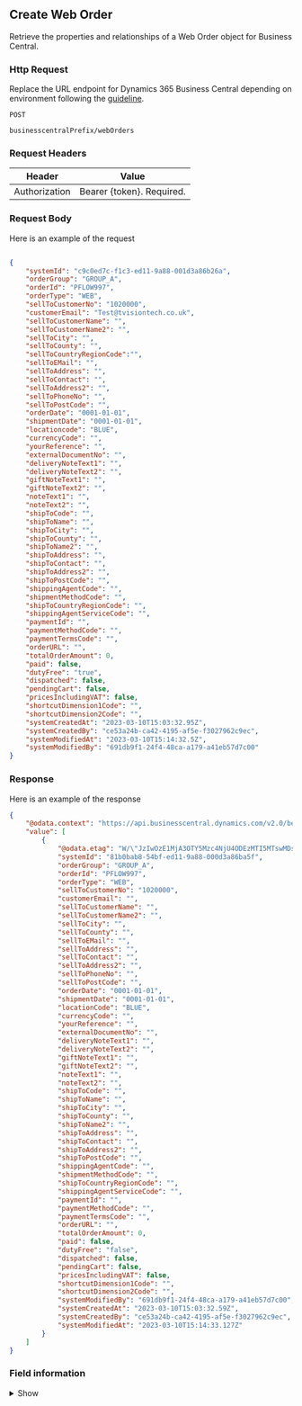 ## Create Web Order

Retrieve the properties and relationships of a Web Order object for Business Central.

### Http Request

Replace the URL endpoint for Dynamics 365 Business Central depending on environment following the [guideline](#endpoints-businesscentralPrefix-structure).

~~~ api
POST

businesscentralPrefix/webOrders
~~~

### Request Headers

Header | Value |
--- | --- |
Authorization | Bearer {token}. Required.|

### Request Body

Here is an example of the request

```json

{
    "systemId": "c9c0ed7c-f1c3-ed11-9a88-001d3a86b26a",
    "orderGroup": "GROUP_A",
    "orderId": "PFLOW997",
    "orderType": "WEB",
    "sellToCustomerNo": "1020000",
    "customerEmail": "Test@tvisiontech.co.uk",
    "sellToCustomerName": "",
    "sellToCustomerName2": "",
    "sellToCity": "",
    "sellToCounty": "",
    "sellToCountryRegionCode":"",
    "sellToEMail": "",
    "sellToAddress": "",
    "sellToContact": "",
    "sellToAddress2": "",
    "sellToPhoneNo": "",
    "sellToPostCode": "",
    "orderDate": "0001-01-01",
    "shipmentDate": "0001-01-01",
    "locationcode": "BLUE",
    "currencyCode": "",
    "yourReference": "",
    "externalDocumentNo": "",
    "deliveryNoteText1": "",
    "deliveryNoteText2": "",
    "giftNoteText1": "",
    "giftNoteText2": "",
    "noteText1": "",
    "noteText2": "",
    "shipToCode": "",
    "shipToName": "",
    "shipToCity": "",
    "shipToCounty": "",
    "shipToName2": "",
    "shipToAddress": "",
    "shipToContact": "",
    "shipToAddress2": "",
    "shipToPostCode": "",
    "shippingAgentCode": "",
    "shipmentMethodCode": "",
    "shipToCountryRegionCode": "",
    "shippingAgentServiceCode": "",
    "paymentId": "",
    "paymentMethodCode": "",
    "paymentTermsCode": "",
    "orderURL": "",
    "totalOrderAmount": 0,
    "paid": false,
    "dutyFree": "true",
    "dispatched": false,
    "pendingCart": false,
    "pricesIncludingVAT": false,
    "shortcutDimension1Code": "",
    "shortcutDimension2Code": "",
    "systemCreatedAt": "2023-03-10T15:03:32.95Z",
    "systemCreatedBy": "ce53a24b-ca42-4195-af5e-f3027962c9ec",
    "systemModifiedAt": "2023-03-10T15:14:32.5Z",
    "systemModifiedBy": "691db9f1-24f4-48ca-a179-a41eb57d7c00"
}

```

### Response

Here is an example of the response

```json
{
    "@odata.context": "https://api.businesscentral.dynamics.com/v2.0/bevicasaas.onmicrosoft.com/tvt_develop/api/tvisiontech/webbevica/v2.0/$metadata#companies(08f3eaa4-1d0f-ed11-90eb-0022480090f7)/webOrders",
    "value": [
        {
            "@odata.etag": "W/\"JzIwOzE1MjA3OTY5Mzc4NjU4ODEzMTI5MTswMDsn\"",
            "systemId": "81b0bab8-54bf-ed11-9a88-000d3a86ba5f",
            "orderGroup": "GROUP_A",
            "orderId": "PFLOW997",
            "orderType": "WEB",
            "sellToCustomerNo": "1020000",
            "customerEmail": "",
            "sellToCustomerName": "",
            "sellToCustomerName2": "",
            "sellToCity": "",
            "sellToCounty": "",
            "sellToEMail": "",
            "sellToAddress": "",
            "sellToContact": "",
            "sellToAddress2": "",
            "sellToPhoneNo": "",
            "sellToPostCode": "",
            "orderDate": "0001-01-01",
            "shipmentDate": "0001-01-01",
            "locationCode": "BLUE",
            "currencyCode": "",
            "yourReference": "",
            "externalDocumentNo": "",
            "deliveryNoteText1": "",
            "deliveryNoteText2": "",
            "giftNoteText1": "",
            "giftNoteText2": "",
            "noteText1": "",
            "noteText2": "",
            "shipToCode": "",
            "shipToName": "",
            "shipToCity": "",
            "shipToCounty": "",
            "shipToName2": "",
            "shipToAddress": "",
            "shipToContact": "",
            "shipToAddress2": "",
            "shipToPostCode": "",
            "shippingAgentCode": "",
            "shipmentMethodCode": "",
            "shipToCountryRegionCode": "",
            "shippingAgentServiceCode": "",
            "paymentId": "",
            "paymentMethodCode": "",
            "paymentTermsCode": "",
            "orderURL": "",
            "totalOrderAmount": 0,
            "paid": false,
            "dutyFree": "false",
            "dispatched": false,
            "pendingCart": false,
            "pricesIncludingVAT": false,
            "shortcutDimension1Code": "",
            "shortcutDimension2Code": "",
            "systemModifiedBy": "691db9f1-24f4-48ca-a179-a41eb57d7c00",
            "systemCreatedAt": "2023-03-10T15:03:32.59Z",
            "systemCreatedBy": "ce53a24b-ca42-4195-af5e-f3027962c9ec",
            "systemModifiedAt": "2023-03-10T15:14:33.127Z"
        }
    ]
}
```

### Field information
<details>
  <summary>Show</summary>


| Relation | Source Table | Field Caption | Field Type | Field Length | Note      | Mandatory | Required |
| ----------- | ----------- | ----------- | ---------- | ------------ |---------- |--- |--- |
| 1  | Web Order Header | System ID | GUID |  |  |  |  |
| 1  | Web Order Header | Order Group | String | 50 | Key (Internal Use) |  |  |
| 1  | Web Order Header | Order Id | String | 50 | Key (Unique Web Reference) | Y | Y |
| 1  | Web Order Header | Order Type | String | 10 | Web Specific |  | Y |
| 1  | Web Order Header | Customer Email | String | 80 | Web Specific |  | Y |
| 1  | Web Order Header | Sell-to Customer Name | String | 50 | Standard |  | Y |
| 1  | Web Order Header | Sell-to Customer Name 2 | String | 50 | Standard |  |  |
| 1  | Web Order Header | Payment Id | String | 50 | Web Specific |  |  |
| 1  | Web Order Header | Pending Cart | Boolean |  | Web Specific |  |  |
| 1  | Web Order Header | Shipping Agent Service Id | String | 50 | Web Specific |  |  |
| 1  | Web Order Header | Dispatched | Boolean |  | Web Specific |  |  |
| 1  | Web Order Header | Paid | Boolean |  | Web Specific |  |  |
| 1  | Web Order Header | Payment Terms Code | String | 10 | Standard |  |  |
| 1  | Web Order Header | Shipment Method Code | String | 10 | Standard |  |  |
| 1  | Web Order Header | Location Code | String | 10 | Standard |  |  |
| 1  | Web Order Header | Shortcut Dimension 1 Code | String | 20 | Standard |  |  |
| 1  | Web Order Header | Shortcut Dimension 2 Code | String | 20 | Standard |  |  |
| 1  | Web Order Header | Prices Including VAT | Boolean |  | Standard |  |  |
| 1  | Web Order Header | Payment Method Code | String | 10 | Standard |  |  |
| 1  | Web Order Header | Shipping Agent Code | String | 10 | Standard |  |  |
| 1  | Web Order Header | Sell-to Customer No. | String | 20 | Standard |  |  |
| 1  | Web Order Header | Sell-to City | String | 30 | Standard |  | Y |
| 1  | Web Order Header | Sell-to County | String | 30 | Standard |  | Y |
| 1  | Web Order Header | Sell-to E-Mail | String | 80 | Standard |  | Y |
| 1  | Web Order Header | Sell-to Address | String | 50 | Standard |  | Y |
| 1  | Web Order Header | Sell-to Contact | String | 50 | Standard |  |  |
| 1  | Web Order Header | Sell-to Address 2 | String | 50 | Standard |  |  |
| 1  | Web Order Header | Sell-to Phone No. | String | 30 | Standard |  | Y |
| 1  | Web Order Header | Sell-to Post Code | String | 20 | Standard |  | Y |
| 1  | Web Order Header | Order Date | Date |  | Standard |  | Y |
| 1  | Web Order Header | Shipment Date | Date |  | Standard |  |  |
| 1  | Web Order Header | Currency Code | String | 10 | Standard |  |  |
| 1  | Web Order Header | Your Reference | String | 35 | Standard |  |  |
| 1  | Web Order Header | External Document No. | String | 35 | Standard |  |  |
| 1  | Web Order Header | Delivery Note Text 1 | String | 80 | Web Specific |  | Y |
| 1  | Web Order Header | Delivery Note Text 2 | String | 80 | Web Specific |  |  |
| 1  | Web Order Header | Gift Note Text 1 | String | 80 | Web Specific |  |  |
| 1  | Web Order Header | Gift Note Text 2 | String | 80 | Web Specific |  |  |
| 1  | Web Order Header | Note Text 1 | String | 80 | Web Specific |  |  |
| 1  | Web Order Header | Note Text 2 | String | 80 | Web Specific |  |  |
| 1  | Web Order Header | Ship-to Code | String | 10 | Standard |  |  |
| 1  | Web Order Header | Duty Free | Boolean | | Standard |  |  |
| 1  | Web Order Header | Ship-to Name | String | 50 | Standard |  | Y |
| 1  | Web Order Header | Ship-to Name 2 | String | 50 | Standard |  |  |
| 1  | Web Order Header | Ship-to Address | String | 50 | Standard |  | Y |
| 1  | Web Order Header | Ship-to Address 2 | String | 50 | Standard |  |  |
| 1  | Web Order Header | Ship-to City | String | 30 | Standard |  | Y |
| 1  | Web Order Header | Ship-to Contact | String | 50 | Standard |  | Y |
| 1  | Web Order Header | Ship-to Post Code | String | 20 | Standard |  | Y |
| 1  | Web Order Header | Ship-to County | String | 30 | Standard |  | Y |
| 1  | Web Order Header | Ship-to Country/Region Code | String | 10 | Standard |  | Y |
| 1  | Web Order Header | Order URL | String | 80 | Web Specific |  |  |
| 1  | Web Order Header | Total Order Amount | Decimal |  | Web Specific |  |  |
| 1  | Web Order Header | System Created At | DateTime |  |  |
| 1  | Web Order Header | System Created By  | String |  |  |
| 1  | Web Order Header | System Modified At | DateTime |  |  |
| 1  | Web Order Header | System Modified By | String |  |  |


<!--
| Relation | Source Table | Field Caption | Field Type | Field Length | Note      | Mandatory | Required |
| ----------- | ----------- | ----------- | ---------- | ------------ |---------- |--- |--- |
| 1  | Web Order Header | System ID | GUID |  |  |  |  |
| 1  | Web Order Header | Order Group | String | 50 | Key (Internal Use) |  |  |
| 1  | Web Order Header | Order Id | String | 50 | Key (Unique Web Reference) | Y | Y |
| 1  | Web Order Header | Order Type | String | 10 | Web Specific |  | Y |
| 1  | Web Order Header | sellToCustomerNo | String | 50 | Web Specific |  | Y |
| 1  | Web Order Header | Customer Email | String | 80 | Web Specific |  | Y |
| 1  | Web Order Header | Sell-to Customer Name | String | 50 | Standard |  | Y |
| 1  | Web Order Header | Sell-to Customer Name 2 | String | 50 | Standard |  |  |
| 1  | Web Order Header | Ship Address Id | String | 50 | Web Specific |  |  |
| 1  | Web Order Header | Payment Id | String | 50 | Web Specific |  |  |
| 1  | Web Order Header | Ship Method Id | String | 50 | Web Specific |  |  |
| 1  | Web Order Header | Pending Cart | Boolean |  | Web Specific |  |  |
| 1  | Web Order Header | Payment Method Id | String | 50 | Web Specific |  |  |
| 1  | Web Order Header | Shipping Agent Id | String | 50 | Web Specific |  |  |
| 1  | Web Order Header | Shipping Agent Service Id | String | 50 | Web Specific |  |  |
| 1  | Web Order Header | Dispatched | Boolean |  | Web Specific |  |  |
| 1  | Web Order Header | Paid | Boolean |  | Web Specific |  |  |
| 1  | Web Order Header | Posting Date | Date |  | Standard |  |  |
| 1  | Web Order Header | Posting Description | String | 50 | Standard |  |  |
| 1  | Web Order Header | Payment Terms Code | String | 10 | Standard |  |  |
| 1  | Web Order Header | Due Date | Date |  | Standard |  |  |
| 1  | Web Order Header | Shipment Method Code | String | 10 | Standard |  |  |
| 1  | Web Order Header | Location Code | String | 10 | Standard |  |  |
| 1  | Web Order Header | Shortcut Dimension 1 Code | String | 20 | Standard |  |  |
| 1  | Web Order Header | Shortcut Dimension 2 Code | String | 20 | Standard |  |  |
| 1  | Web Order Header | Customer Posting Group | String | 20 | Standard |  |  |
| 1  | Web Order Header | Currency Factor | Decimal |  | Standard |  |  |
| 1  | Web Order Header | Customer Price Group | String | 10 | Standard |  |  |
| 1  | Web Order Header | Prices Including VAT | Boolean |  | Standard |  |  |
| 1  | Web Order Header | Customer Disc. Group | String | 20 | Standard |  |  |
| 1  | Web Order Header | Language Code | String | 10 | Standard |  |  |
| 1  | Web Order Header | Salesperson Code | String | 20 | Standard |  |  |
| 1  | Web Order Header | Package Tracking No. | String | 30 | Standard |  |  |
| 1  | Web Order Header | VAT Bus. Posting Group | String | 20 | Standard |  |  |
| 1  | Web Order Header | VAT Registration No. | String | 20 | Standard |  |  |
| 1  | Web Order Header | Reason Code | String | 10 | Standard |  |  |
| 1  | Web Order Header | Gen. Bus. Posting Group | String | 20 | Standard |  |  |
| 1  | Web Order Header | Payment Method Code | String | 10 | Standard |  |  |
| 1  | Web Order Header | Shipping Agent Code | String | 10 | Standard |  |  |
| 1  | Web Order Header | VAT Country/Region Code | String | 10 | Standard |  |  |
| 1  | Web Order Header | Document Date | Date |  | Standard |  |  |
| 1  | Web Order Header | Sell-to Customer No. | String | 20 | Standard |  |  |
| 1  | Web Order Header | Sell-to City | String | 30 | Standard |  | Y |
| 1  | Web Order Header | Sell-to County | String | 30 | Standard |  | Y |
| 1  | Web Order Header | Sell-to E-Mail | String | 80 | Standard |  | Y |
| 1  | Web Order Header | Sell-to Address | String | 50 | Standard |  | Y |
| 1  | Web Order Header | Sell-to Contact | String | 50 | Standard |  |  |
| 1  | Web Order Header | Sell-to Address 2 | String | 50 | Standard |  |  |
| 1  | Web Order Header | Sell-to Phone No. | String | 30 | Standard |  | Y |
| 1  | Web Order Header | Sell-to Post Code | String | 20 | Standard |  | Y |
| 1  | Web Order Header | Order Date | Date |  | Standard |  | Y |
| 1  | Web Order Header | Shipment Date | Date |  | Standard |  |  |
| 1  | Web Order Header | Location Id | String | 50 | Web Specific |  |  |
| 1  | Web Order Header | Currency Code | String | 10 | Standard |  |  |
| 1  | Web Order Header | Your Reference | String | 35 | Standard |  |  |
| 1  | Web Order Header | External Document No. | String | 35 | Standard |  |  |
| 1  | Web Order Header | Delivery Note Text 1 | String | 80 | Web Specific |  | Y |
| 1  | Web Order Header | Delivery Note Text 2 | String | 80 | Web Specific |  |  |
| 1  | Web Order Header | Gift Note Text 1 | String | 80 | Web Specific |  |  |
| 1  | Web Order Header | Gift Note Text 2 | String | 80 | Web Specific |  |  |
| 1  | Web Order Header | Note Text 1 | String | 80 | Web Specific |  |  |
| 1  | Web Order Header | Note Text 2 | String | 80 | Web Specific |  |  |
| 1  | Web Order Header | Sell-to Country/Region Code | String | 10 | Standard |  |  |
| 1  | Web Order Header | Sell-to Customer Template Code | String | 10 | Standard |  |  |
| 1  | Web Order Header | Sell-to Contact No. | String | 20 | Standard |  |  |
| 1  | Web Order Header | Ship-to Code | String | 10 | Standard |  |  |
| 1  | Web Order Header | Ship-to Name | String | 50 | Standard |  | Y |
| 1  | Web Order Header | Ship-to Name 2 | String | 50 | Standard |  |  |
| 1  | Web Order Header | Ship-to Address | String | 50 | Standard |  | Y |
| 1  | Web Order Header | Ship-to Address 2 | String | 50 | Standard |  |  |
| 1  | Web Order Header | Ship-to City | String | 30 | Standard |  | Y |
| 1  | Web Order Header | Ship-to Contact | String | 50 | Standard |  | Y |
| 1  | Web Order Header | Ship-to Post Code | String | 20 | Standard |  | Y |
| 1  | Web Order Header | Ship-to County | String | 30 | Standard |  | Y |
| 1  | Web Order Header | Ship-to Country/Region Code | String | 10 | Standard |  | Y |
| 1  | Web Order Header | Order URL | String | 80 | Web Specific |  |  |
| 1  | Web Order Header | Total Order Amount | Decimal |  | Web Specific |  |  |
| 1  | Web Order Header | System Created At | DateTime |  |  |
| 1  | Web Order Header | System Created By  | String |  |  |
| 1  | Web Order Header | System Modified At | DateTime |  |  |
| 1  | Web Order Header | System Modified By | String |  |  |-->

<!-- | 1  | Web Order Header | Total Tax Amount | Decimal |  | Web Specific |  |  |
| 1  | Web Order Header | Requested Delivery Date | Date |  | Standard |  | Y |
| 1  | Web Order Header | Promised Delivery Date | Date |  | Standard |  |  |
| 1  | Web Order Header | Shipping Agent Service Code | String | 10 | Standard |  |  |
| 1  | Web Order Header | Decimal 01 | Decimal |  | Web Specific |  |  |
| 1  | Web Order Header | Integer 01 | Integer |  | Web Specific |  |  |
| 1  | Web Order Header | Date 01 | Date |  | Web Specific |  |  |
| 1  | Web Order Header | Code 01 | String | 20 | Web Specific |  |  |
| 1  | Web Order Header | Time 01 | Time |  | Web Specific |  |  |
| 1  | Web Order Header | DateTime 01 | DateTime |  | Web Specific |  |  |
| 1  | Web Order Header | Text 01 | String | 50 | Web Specific |  |  |
| 1  | Web Order Header | Boolean 01 | Boolean |  | Web Specific |  |  |
| 1  | Web Order Header | Decimal 02 | Decimal |  | Web Specific |  |  |
| 1  | Web Order Header | Integer 02 | Integer |  | Web Specific |  |  |
| 1  | Web Order Header | Date 02 | Date |  | Web Specific |  |  |
| 1  | Web Order Header | Code 02 | String | 20 | Web Specific |  |  |
| 1  | Web Order Header | Time 02 | Time |  | Web Specific |  |  |
| 1  | Web Order Header | DateTime 02 | DateTime |  | Web Specific |  |  |
| 1  | Web Order Header | Text 02 | String | 50 | Web Specific |  |  |
| 1  | Web Order Header | Boolean 02 | Boolean |  | Web Specific |  |  | -->

